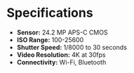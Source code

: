 # Specifications
- **Sensor:** 24.2 MP APS-C CMOS
- **ISO Range:** 100-25600
- **Shutter Speed:** 1/8000 to 30 seconds
- **Video Resolution:** 4K at 30fps
- **Connectivity:** Wi-Fi, Bluetooth